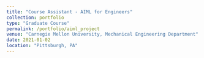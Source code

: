 ```yaml
---
title: "Course Assistant - AIML for Engineers"
collection: portfolio
type: "Graduate Course"
permalink: /portfolio/aiml_project
venue: "Carnegie Mellon University, Mechanical Engineering Department"
date: 2021-01-02
location: "Pittsburgh, PA"
---
```


<!-- This is an item in your portfolio. It can be have images or nice text. If you name the file .md, it will be parsed as markdown. If you name the file .html, it will be parsed as HTML. -->